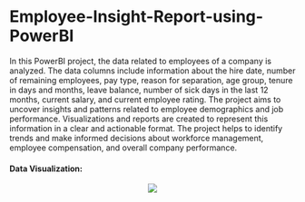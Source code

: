 # Employee-Insight-Report-using-PowerBI
In this PowerBI project, the data related to employees of a company is analyzed. The data columns include information about the hire date, number of remaining employees, pay type, reason for separation, age group, tenure in days and months, leave balance, number of sick days in the last 12 months, current salary, and current employee rating. The project aims to uncover insights and patterns related to employee demographics and job performance. Visualizations and reports are created to represent this information in a clear and actionable format. The project helps to identify trends and make informed decisions about workforce management, employee compensation, and overall company performance.


#### Data Visualization:

<p align="center"><img src='https://i.postimg.cc/52VSyWvC/EA.png'><p align="center">
